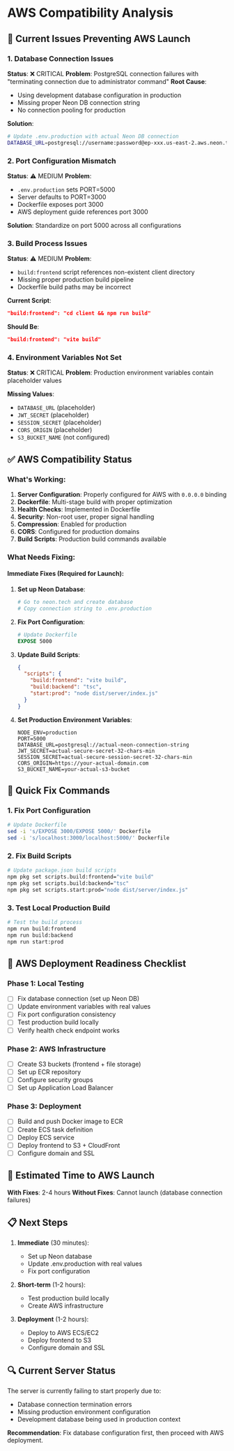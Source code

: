 # AWS Compatibility Analysis

## 🚨 Current Issues Preventing AWS Launch

### 1. **Database Connection Issues**
**Status**: ❌ CRITICAL
**Problem**: PostgreSQL connection failures with "terminating connection due to administrator command"
**Root Cause**: 
- Using development database configuration in production
- Missing proper Neon DB connection string
- No connection pooling for production

**Solution**:
```bash
# Update .env.production with actual Neon DB connection
DATABASE_URL=postgresql://username:password@ep-xxx.us-east-2.aws.neon.tech/neondb?sslmode=require
```

### 2. **Port Configuration Mismatch**
**Status**: ⚠️ MEDIUM
**Problem**: 
- `.env.production` sets PORT=5000
- Server defaults to PORT=3000
- Dockerfile exposes port 3000
- AWS deployment guide references port 3000

**Solution**: Standardize on port 5000 across all configurations

### 3. **Build Process Issues**
**Status**: ⚠️ MEDIUM
**Problem**: 
- `build:frontend` script references non-existent client directory
- Missing proper production build pipeline
- Dockerfile build paths may be incorrect

**Current Script**:
```json
"build:frontend": "cd client && npm run build"
```

**Should Be**:
```json
"build:frontend": "vite build"
```

### 4. **Environment Variables Not Set**
**Status**: ❌ CRITICAL
**Problem**: Production environment variables contain placeholder values

**Missing Values**:
- `DATABASE_URL` (placeholder)
- `JWT_SECRET` (placeholder)
- `SESSION_SECRET` (placeholder)
- `CORS_ORIGIN` (placeholder)
- `S3_BUCKET_NAME` (not configured)

## ✅ AWS Compatibility Status

### What's Working:
1. **Server Configuration**: Properly configured for AWS with `0.0.0.0` binding
2. **Dockerfile**: Multi-stage build with proper optimization
3. **Health Checks**: Implemented in Dockerfile
4. **Security**: Non-root user, proper signal handling
5. **Compression**: Enabled for production
6. **CORS**: Configured for production domains
7. **Build Scripts**: Production build commands available

### What Needs Fixing:

#### Immediate Fixes (Required for Launch):
1. **Set up Neon Database**:
   ```bash
   # Go to neon.tech and create database
   # Copy connection string to .env.production
   ```

2. **Fix Port Configuration**:
   ```dockerfile
   # Update Dockerfile
   EXPOSE 5000
   ```

3. **Update Build Scripts**:
   ```json
   {
     "scripts": {
       "build:frontend": "vite build",
       "build:backend": "tsc",
       "start:prod": "node dist/server/index.js"
     }
   }
   ```

4. **Set Production Environment Variables**:
   ```env
   NODE_ENV=production
   PORT=5000
   DATABASE_URL=postgresql://actual-neon-connection-string
   JWT_SECRET=actual-secure-secret-32-chars-min
   SESSION_SECRET=actual-secure-session-secret-32-chars-min
   CORS_ORIGIN=https://your-actual-domain.com
   S3_BUCKET_NAME=your-actual-s3-bucket
   ```

## 🔧 Quick Fix Commands

### 1. Fix Port Configuration
```bash
# Update Dockerfile
sed -i 's/EXPOSE 3000/EXPOSE 5000/' Dockerfile
sed -i 's/localhost:3000/localhost:5000/' Dockerfile
```

### 2. Fix Build Scripts
```bash
# Update package.json build scripts
npm pkg set scripts.build:frontend="vite build"
npm pkg set scripts.build:backend="tsc"
npm pkg set scripts.start:prod="node dist/server/index.js"
```

### 3. Test Local Production Build
```bash
# Test the build process
npm run build:frontend
npm run build:backend
npm run start:prod
```

## 🚀 AWS Deployment Readiness Checklist

### Phase 1: Local Testing
- [ ] Fix database connection (set up Neon DB)
- [ ] Update environment variables with real values
- [ ] Fix port configuration consistency
- [ ] Test production build locally
- [ ] Verify health check endpoint works

### Phase 2: AWS Infrastructure
- [ ] Create S3 buckets (frontend + file storage)
- [ ] Set up ECR repository
- [ ] Configure security groups
- [ ] Set up Application Load Balancer

### Phase 3: Deployment
- [ ] Build and push Docker image to ECR
- [ ] Create ECS task definition
- [ ] Deploy ECS service
- [ ] Deploy frontend to S3 + CloudFront
- [ ] Configure domain and SSL

## 🎯 Estimated Time to AWS Launch

**With Fixes**: 2-4 hours
**Without Fixes**: Cannot launch (database connection failures)

## 📋 Next Steps

1. **Immediate** (30 minutes):
   - Set up Neon database
   - Update .env.production with real values
   - Fix port configuration

2. **Short-term** (1-2 hours):
   - Test production build locally
   - Create AWS infrastructure

3. **Deployment** (1-2 hours):
   - Deploy to AWS ECS/EC2
   - Deploy frontend to S3
   - Configure domain and SSL

## 🔍 Current Server Status

The server is currently failing to start properly due to:
- Database connection termination errors
- Missing production environment configuration
- Development database being used in production context

**Recommendation**: Fix database configuration first, then proceed with AWS deployment.